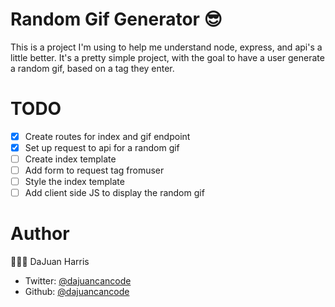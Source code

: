 # Random Gif Generator 😎

This is a project I'm using to help me understand node, express, and api's a little better. It's a pretty simple project, with the goal to have a user generate a random gif, based on a tag they enter.

# TODO

- [x] Create routes for index and gif endpoint
- [x] Set up request to api for a random gif
- [ ] Create index template
- [ ] Add form to request tag fromuser
- [ ] Style the index template
- [ ] Add client side JS to display the random gif

# Author

👨🏽‍💻 DaJuan Harris

- Twitter: [@dajuancancode](www.twitter.com/dajuancancode)
- Github: [@dajuancancode](www.github.com/dajuancancode)